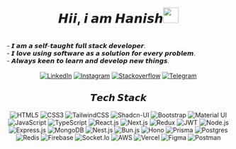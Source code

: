 <div align="center">
<h1 align="center">𝙃𝙞𝙞, 𝙞 𝙖𝙢  𝙃𝙖𝙣𝙞𝙨𝙝<img src="https://media.giphy.com/media/hvRJCLFzcasrR4ia7z/giphy.gif" width="35"></h1>
<br>
<div align="left">
- 𝙄 𝙖𝙢 𝙖 𝙨𝙚𝙡𝙛-𝙩𝙖𝙪𝙜𝙝𝙩 𝙛𝙪𝙡𝙡 𝙨𝙩𝙖𝙘𝙠 𝙙𝙚𝙫𝙚𝙡𝙤𝙥𝙚𝙧. 
</div>
<div align="left">
- 𝙄 𝙡𝙤𝙫𝙚 𝙪𝙨𝙞𝙣𝙜 𝙨𝙤𝙛𝙩𝙬𝙖𝙧𝙚 𝙖𝙨 𝙖 𝙨𝙤𝙡𝙪𝙩𝙞𝙤𝙣 𝙛𝙤𝙧 𝙚𝙫𝙚𝙧𝙮 𝙥𝙧𝙤𝙗𝙡𝙚𝙢. 
</div>
<div align="left">
- 𝘼𝙡𝙬𝙖𝙮𝙨 𝙠𝙚𝙚𝙣 𝙩𝙤 𝙡𝙚𝙖𝙧𝙣 𝙖𝙣𝙙 𝙙𝙚𝙫𝙚𝙡𝙤𝙥 𝙣𝙚𝙬 𝙩𝙝𝙞𝙣𝙜𝙨.
</div>
<br>
<a href="https://www.linkedin.com/in/muhdhanish" target="_blank"><img alt="LinkedIn" src="https://img.shields.io/badge/-LinkedIn-blue?style=for-the-badge&logo=Linkedin&logoColor=white"/></a>
<a href="https://www.instagram.com/hanish.dev" target="_blank"><img alt="Instagram" src="https://img.shields.io/badge/Instagram-%23E4405F.svg?&style=for-the-badge&logo=Instagram&logoColor=white"/></a>
<a href="https://stackoverflow.com/users/22058794/muhd-hanish" target="_blank"><img alt="Stackoverflow" src="https://img.shields.io/badge/Stackoverflow-FF6C37?style=for-the-badge&logo=stackoverflow&logoColor=white"/></a>
<a href="https://t.me/hanish_dev" target="_blank"><img alt="Telegram" src="https://img.shields.io/badge/Telegram-2CA5E0?style=for-the-badge&logo=telegram&logoColor=white"/></a>

## 𝙏𝙚𝙘𝙝 𝙎𝙩𝙖𝙘𝙠 
![HTML5](https://img.shields.io/badge/html5-%23E34F26.svg?style=for-the-badge&logo=html5&logoColor=white)
![CSS3](https://img.shields.io/badge/CSS3-1572B6?style=for-the-badge&logo=css3&logoColor=white) 
![TailwindCSS](https://img.shields.io/badge/tailwind%20css-%2338B2AC.svg?style=for-the-badge&logo=tailwind-css&logoColor=white)
![Shadcn-UI](https://img.shields.io/badge/shadcn%2Fui-000000?style=for-the-badge&logo=shadcnui&logoColor=white)
![Bootstrap](https://img.shields.io/badge/bootstrap-%23563D7C.svg?style=for-the-badge&logo=bootstrap&logoColor=white) 
![Material UI](https://img.shields.io/badge/M%20UI-007FFF?style=for-the-badge&logo=mui&logoColor=white)
![JavaScript](https://img.shields.io/badge/javascript-%23323330.svg?style=for-the-badge&logo=javascript&logoColor=%23F7DF1E) 
![TypeScript](https://img.shields.io/badge/typescript-%23007ACC.svg?style=for-the-badge&logo=typescript&logoColor=white)
![React.js](https://img.shields.io/badge/react-%2320232a.svg?style=for-the-badge&logo=react&logoColor=%2361DAFB) 
![Next.js](https://img.shields.io/badge/next-000000?style=for-the-badge&logo=nextdotjs&logoColor=white)
![Redux](https://img.shields.io/badge/redux-%23593d88.svg?style=for-the-badge&logo=redux&logoColor=white)
![JWT](https://img.shields.io/badge/JWT-black?style=for-the-badge&logo=JSONwebtokens)
![Node.js](https://img.shields.io/badge/node%20js-6DA55F?style=for-the-badge&logo=node.js&logoColor=white)
![Express.js](https://img.shields.io/badge/Express-000000?style=for-the-badge&logo=express&logoColor=white)
![MongoDB](https://img.shields.io/badge/MongoDB-%234ea94b.svg?style=for-the-badge&logo=mongodb&logoColor=white) 
![Nest.js](https://img.shields.io/badge/nest%20js-E0234E?style=for-the-badge&logo=nestjs&logoColor=white) 
![Bun.js](https://img.shields.io/badge/bun%20js-282a36?style=for-the-badge&logo=bun&logoColor=fbf0df)
![Hono](https://img.shields.io/badge/hono-E36002?style=for-the-badge&logo=hono&logoColor=white)
![Prisma](https://img.shields.io/badge/Prisma-3982CE?style=for-the-badge&logo=Prisma&logoColor=white)
![Postgres](https://img.shields.io/badge/postgres-%23316192.svg?&style=for-the-badge&logo=postgresql&logoColor=white)
![Redis](https://img.shields.io/badge/redis-CC0000.svg?&style=for-the-badge&logo=redis&logoColor=white)
![Firebase](https://img.shields.io/badge/firebase-ffca28?style=for-the-badge&logo=firebase&logoColor=black)
![Socket.Io](https://img.shields.io/badge/Socket.Io-010101?&style=for-the-badge&logo=Socket.io&logoColor=white)
![AWS](https://img.shields.io/badge/AWS-%23FF9900.svg?style=for-the-badge&logo=amazon-aws&logoColor=white)
![Vercel](https://img.shields.io/badge/Vercel-000000?style=for-the-badge&logo=vercel&logoColor=white)
![Figma](https://img.shields.io/badge/figma-%23F24E1E.svg?style=for-the-badge&logo=figma&logoColor=white) 
![Postman](https://img.shields.io/badge/Postman-FF6C37?style=for-the-badge&logo=postman&logoColor=white)
</div>

